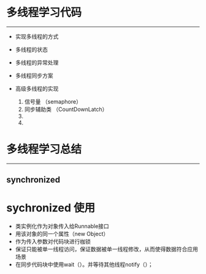 # 多线程学习代码
---

- 实现多线程的方式
- 多线程的状态
- 多线程的异常处理
- 多线程同步方案
- 高级多线程的实现

    1. 信号量 （semaphore）
    2. 同步辅助类 （CountDownLatch）
    3.
    4.
    
# 多线程学习总结
---
## synchronized

# sychronized 使用
 - 类实例化作为对象传入给Runnable接口
 - 用该对象的同一个属性（new Object）
 - 作为传入参数对代码块进行枷锁
 - 保证只能被单一线程访问，保证数据被单一线程修改，从而使得数据符合应用场景
 - 在同步代码块中使用wait（）。并等待其他线程notify（）；